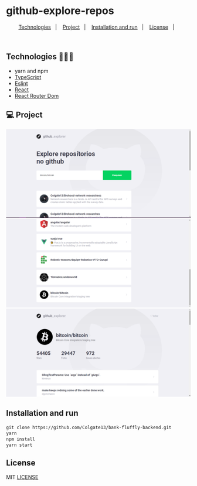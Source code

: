 # github-explore-repos

<p align="center">
  <a href="#technologies-">Technologies</a>&nbsp;&nbsp;&nbsp;|&nbsp;&nbsp;&nbsp;
  <a href="#-Project">Project</a>&nbsp;&nbsp;&nbsp;|&nbsp;&nbsp;&nbsp;
  <a href="#installation-and-run">Installation and run</a>&nbsp;&nbsp;&nbsp;|&nbsp;&nbsp;&nbsp;
  <a href="#license">License</a>&nbsp;&nbsp;&nbsp;|&nbsp;&nbsp;&nbsp;
</p>

<br>

## Technologies 🐱‍🏍🎂
- yarn and npm
- [TypeScript](https://www.typescriptlang.org/)
- [Eslint](https://eslint.org/)
- [React](https://reactjs.org/)
- [React Router Dom](https://www.npmjs.com/package/react-router-dom)


## 💻 Project

<img src="https://raw.githubusercontent.com/Colgate13/github-explore-repos/main/read/readme%20photos/Screenshot_23.png" alt="print of project"></img>
<img src="https://raw.githubusercontent.com/Colgate13/github-explore-repos/main/read/readme%20photos/Screenshot_24.png" alt="print of project"></img>
<img src="https://raw.githubusercontent.com/Colgate13/github-explore-repos/main/read/readme%20photos/Screenshot_25.png" alt="print of project"></img>


## Installation and run

```yarn 
git clone https://github.com/Colgate13/bank-fluffly-backend.git
yarn 
npm install 
yarn start
```

## License

MIT [LICENSE](LICENSE.md)
